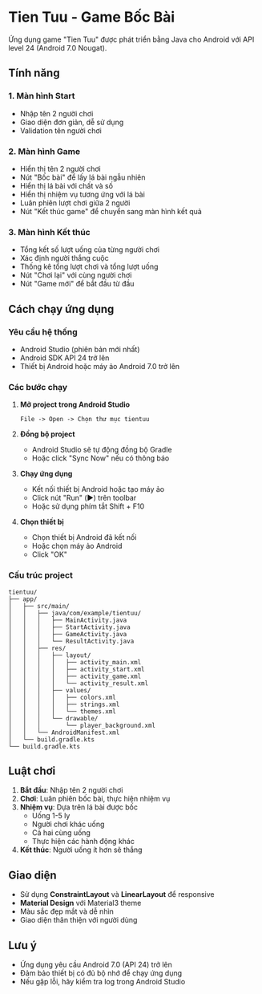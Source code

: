 # Tien Tuu - Game Bốc Bài

Ứng dụng game "Tien Tuu" được phát triển bằng Java cho Android với API level 24 (Android 7.0 Nougat).

## Tính năng

### 1. Màn hình Start
- Nhập tên 2 người chơi
- Giao diện đơn giản, dễ sử dụng
- Validation tên người chơi

### 2. Màn hình Game
- Hiển thị tên 2 người chơi
- Nút "Bốc bài" để lấy lá bài ngẫu nhiên
- Hiển thị lá bài với chất và số
- Hiển thị nhiệm vụ tương ứng với lá bài
- Luân phiên lượt chơi giữa 2 người
- Nút "Kết thúc game" để chuyển sang màn hình kết quả

### 3. Màn hình Kết thúc
- Tổng kết số lượt uống của từng người chơi
- Xác định người thắng cuộc
- Thống kê tổng lượt chơi và tổng lượt uống
- Nút "Chơi lại" với cùng người chơi
- Nút "Game mới" để bắt đầu từ đầu

## Cách chạy ứng dụng

### Yêu cầu hệ thống
- Android Studio (phiên bản mới nhất)
- Android SDK API 24 trở lên
- Thiết bị Android hoặc máy ảo Android 7.0 trở lên

### Các bước chạy

1. **Mở project trong Android Studio**
   ```
   File -> Open -> Chọn thư mục tientuu
   ```

2. **Đồng bộ project**
   - Android Studio sẽ tự động đồng bộ Gradle
   - Hoặc click "Sync Now" nếu có thông báo

3. **Chạy ứng dụng**
   - Kết nối thiết bị Android hoặc tạo máy ảo
   - Click nút "Run" (▶️) trên toolbar
   - Hoặc sử dụng phím tắt Shift + F10

4. **Chọn thiết bị**
   - Chọn thiết bị Android đã kết nối
   - Hoặc chọn máy ảo Android
   - Click "OK"

### Cấu trúc project

```
tientuu/
├── app/
│   ├── src/main/
│   │   ├── java/com/example/tientuu/
│   │   │   ├── MainActivity.java
│   │   │   ├── StartActivity.java
│   │   │   ├── GameActivity.java
│   │   │   └── ResultActivity.java
│   │   ├── res/
│   │   │   ├── layout/
│   │   │   │   ├── activity_main.xml
│   │   │   │   ├── activity_start.xml
│   │   │   │   ├── activity_game.xml
│   │   │   │   └── activity_result.xml
│   │   │   ├── values/
│   │   │   │   ├── colors.xml
│   │   │   │   ├── strings.xml
│   │   │   │   └── themes.xml
│   │   │   └── drawable/
│   │   │       └── player_background.xml
│   │   └── AndroidManifest.xml
│   └── build.gradle.kts
└── build.gradle.kts
```

## Luật chơi

1. **Bắt đầu**: Nhập tên 2 người chơi
2. **Chơi**: Luân phiên bốc bài, thực hiện nhiệm vụ
3. **Nhiệm vụ**: Dựa trên lá bài được bốc
   - Uống 1-5 ly
   - Người chơi khác uống
   - Cả hai cùng uống
   - Thực hiện các hành động khác
4. **Kết thúc**: Người uống ít hơn sẽ thắng

## Giao diện

- Sử dụng **ConstraintLayout** và **LinearLayout** để responsive
- **Material Design** với Material3 theme
- Màu sắc đẹp mắt và dễ nhìn
- Giao diện thân thiện với người dùng

## Lưu ý

- Ứng dụng yêu cầu Android 7.0 (API 24) trở lên
- Đảm bảo thiết bị có đủ bộ nhớ để chạy ứng dụng
- Nếu gặp lỗi, hãy kiểm tra log trong Android Studio
